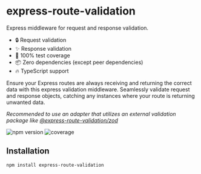 # express-route-validation

Express middleware for request and response validation.

- 🔒 Request validation
- ✨ Response validation
- 💪 100% test coverage
- 📦 Zero dependencies (except peer dependencies)
- 🔥 TypeScript support

Ensure your Express routes are always receiving and returning the correct data with this express validation middleware. Seamlessly validate request and response objects, catching any instances where your route is returning unwanted data.

_Recommended to use an adapter that utilizes an external validation package like [@express-route-validation/zod](https://www.npmjs.com/package/@express-route-validation/zod)_

![npm version](https://img.shields.io/npm/v/express-route-validation)
![coverage](https://img.shields.io/badge/coverage-100%25-44cc11?style=flat)

## Installation

```bash
npm install express-route-validation
```
